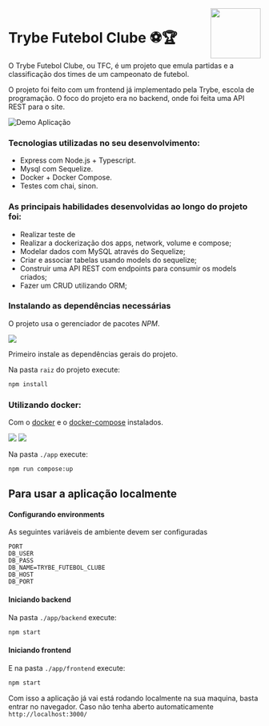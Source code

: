 <img src="https://nodejs.org/static/images/logo.svg" width="100px" align="right">

# Trybe Futebol Clube ⚽🏆

O Trybe Futebol Clube, ou TFC, é um projeto que emula partidas e a classificação dos times de um campeonato de futebol.

O projeto foi feito com um frontend já implementado pela Trybe, escola de programação.
O foco do projeto era no backend, onde foi feita uma API REST para o site.

![Demo Aplicação](/front-example.png)

### Tecnologias utilizadas no seu desenvolvimento:
  - Express com Node.js + Typescript.
  - Mysql com Sequelize.
  - Docker + Docker Compose.
  - Testes com chai, sinon.

### As principais habilidades desenvolvidas ao longo do projeto foi:
  - Realizar teste de 
  - Realizar a dockerização dos apps, network, volume e compose;
  - Modelar dados com MySQL através do Sequelize;
  - Criar e associar tabelas usando models do sequelize;
  - Construir uma API REST com endpoints para consumir os models criados;
  - Fazer um CRUD utilizando ORM;

### Instalando as dependências necessárias

O projeto usa o gerenciador de pacotes *NPM*.

<img src=https://img.shields.io/badge/npm-v8.5.5-green>

Primeiro instale as dependências gerais do projeto.

Na pasta `raiz` do projeto execute:

```bash
npm install
```

### Utilizando docker: 
Com o [docker](https://docs.docker.com/engine/install/) e o [docker-compose](https://docs.docker.com/compose/install/) instalados.

<img src=https://img.shields.io/badge/docker-v2020.10.13-informational>
<img src=https://img.shields.io/badge/docker--compose-v2.3.3-informational>

Na pasta `./app` execute: 

```bash
npm run compose:up
```

## Para usar a aplicação localmente

#### Configurando environments

As seguintes variáveis de ambiente devem ser configuradas
```
PORT
DB_USER
DB_PASS
DB_NAME=TRYBE_FUTEBOL_CLUBE
DB_HOST
DB_PORT
```

#### Iniciando backend

Na pasta `./app/backend` execute: 

```bash
npm start
```

#### Iniciando frontend

E na pasta `./app/frontend` execute: 

```bash
npm start
```
Com isso a aplicação já vai está rodando localmente na sua maquina, basta entrar no navegador. Caso não tenha aberto automaticamente `http://localhost:3000/`